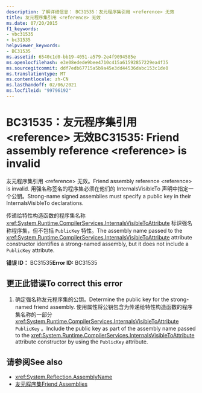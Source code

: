 ```yaml
---
description: 了解详细信息： BC31535：友元程序集引用 <reference> 无效
title: 友元程序集引用 <reference> 无效
ms.date: 07/20/2015
f1_keywords:
- vbc31535
- bc31535
helpviewer_keywords:
- BC31535
ms.assetid: 6540c1d0-bb19-4051-a579-2e4f9094585e
ms.openlocfilehash: e3e08edede9bee4710c415a61592857229ea4f35
ms.sourcegitcommit: ddf7edb67715a5b9a45e3dd44536dabc153c1de0
ms.translationtype: MT
ms.contentlocale: zh-CN
ms.lasthandoff: 02/06/2021
ms.locfileid: "99796192"
---
```

# <a name="bc31535-friend-assembly-reference-reference-is-invalid"></a><span data-ttu-id="cab2f-103">BC31535：友元程序集引用 \<reference> 无效</span><span class="sxs-lookup"><span data-stu-id="cab2f-103">BC31535: Friend assembly reference \<reference> is invalid</span></span>

<span data-ttu-id="cab2f-104">友元程序集引用 \<reference> 无效。</span><span class="sxs-lookup"><span data-stu-id="cab2f-104">Friend assembly reference \<reference> is invalid.</span></span> <span data-ttu-id="cab2f-105">用强名称签名的程序集必须在他们的 InternalsVisibleTo 声明中指定一个公钥。</span><span class="sxs-lookup"><span data-stu-id="cab2f-105">Strong-name signed assemblies must specify a public key in their InternalsVisibleTo declarations.</span></span>

 <span data-ttu-id="cab2f-106">传递给特性构造函数的程序集名称 <xref:System.Runtime.CompilerServices.InternalsVisibleToAttribute> 标识强名称程序集，但不包括 `PublicKey` 特性。</span><span class="sxs-lookup"><span data-stu-id="cab2f-106">The assembly name passed to the <xref:System.Runtime.CompilerServices.InternalsVisibleToAttribute> attribute constructor identifies a strong-named assembly, but it does not include a `PublicKey` attribute.</span></span>

 <span data-ttu-id="cab2f-107">**错误 ID：** BC31535</span><span class="sxs-lookup"><span data-stu-id="cab2f-107">**Error ID:** BC31535</span></span>

## <a name="to-correct-this-error"></a><span data-ttu-id="cab2f-108">更正此错误</span><span class="sxs-lookup"><span data-stu-id="cab2f-108">To correct this error</span></span>

1. <span data-ttu-id="cab2f-109">确定强名称友元程序集的公钥。</span><span class="sxs-lookup"><span data-stu-id="cab2f-109">Determine the public key for the strong-named friend assembly.</span></span> <span data-ttu-id="cab2f-110">使用属性将公钥包含为传递给特性构造函数的程序集名称的一部分 <xref:System.Runtime.CompilerServices.InternalsVisibleToAttribute> `PublicKey` 。</span><span class="sxs-lookup"><span data-stu-id="cab2f-110">Include the public key as part of the assembly name passed to the <xref:System.Runtime.CompilerServices.InternalsVisibleToAttribute> attribute constructor by using the `PublicKey` attribute.</span></span>

## <a name="see-also"></a><span data-ttu-id="cab2f-111">请参阅</span><span class="sxs-lookup"><span data-stu-id="cab2f-111">See also</span></span>

- <xref:System.Reflection.AssemblyName>
- [<span data-ttu-id="cab2f-112">友元程序集</span><span class="sxs-lookup"><span data-stu-id="cab2f-112">Friend Assemblies</span></span>](../../../standard/assembly/friend.md)
